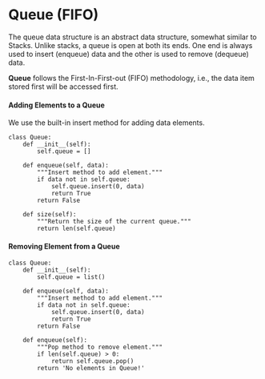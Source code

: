 # Queue (FIFO)

The queue data structure is an abstract data structure, somewhat similar to Stacks. Unlike stacks, a queue is open at both its ends. One end is always used to insert (enqueue) data and the other is used to remove (dequeue) data.

**Queue** follows the First-In-First-out (FIFO) methodology, i.e., the data item stored first will be accessed first.

#### Adding Elements to a Queue
We use the built-in insert method for adding data elements.
```
class Queue:
    def __init__(self):
        self.queue = []

    def enqueue(self, data):
        """Insert method to add element."""
        if data not in self.queue:
            self.queue.insert(0, data)
            return True
        return False

    def size(self):
        """Return the size of the current queue."""
        return len(self.queue)
```

#### Removing Element from a Queue

```
class Queue:
    def __init__(self):
        self.queue = list()

    def enqueue(self, data):
        """Insert method to add element."""
        if data not in self.queue:
            self.queue.insert(0, data)
            return True
        return False

    def enqueue(self):
        """Pop method to remove element."""
        if len(self.queue) > 0:
            return self.queue.pop()
        return 'No elements in Queue!'
```
